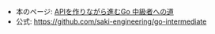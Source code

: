 * 本のページ: [APIを作りながら進むGo 中級者への道](https://techbookfest.org/product/jXDAEU1dR53kbZkgtDm9zx?productVariantID=dvjtgpjw8VDTXNqKaanTVi&utm_source=pocket_saves)
* 公式: https://github.com/saki-engineering/go-intermediate
